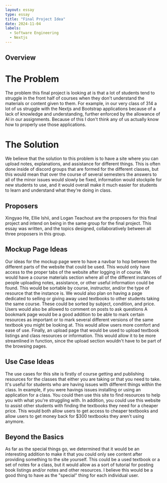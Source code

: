 ```yaml
---
layout: essay
type: essay
title: "Final Project Idea"
date: 2024-11-04
labels:
  - Software Engineering
  - Nextjs
---
```


## Overview
# The Problem
  The problem this final project is looking at is that a lot of students tend to struggle in the front half of courses when they don't understand the materials or content given to them. For example, in our very class of 314 a lot of us struggle with the Nextjs and Bootstrap applications because of a lack of knowledge and understanding, further enforced by the allowance of AI in our assignments. Because of this I don't think any of us actually know how to properly use those applications.
# The Solution
  We believe that the solution to this problem is to have a site where you can upload notes, explanations, and assistance for different things. This is often done inside of discord groups that are formed for the different classes, but this would mean that over the course of several semesters the answers to all of the minor issues would slowly be fixed, information would stockpile for new students to use, and it would overall make it much easier for students to learn and understand what they're doing in class.

## Proposers
  Xingyao He, Ellie Ishii, and Logan Teachout are the proposers for this final project and intend on being in the same group for the final project. This essay was written, and the topics designed, collaboratively between all three proposers in this group.

## Mockup Page Ideas
  Our ideas for the mockup page were to have a navbar to hop between the different parts of the website that could be used. This would only have access to the proper tabs of the website after logging in of course. We would have a course materials section where all of the different instances of people uploading notes, assistance, or other useful information could be found. This would be sortable by course, instructor, and/or the type of resource that the instance is.
  We would also plan on having a page dedicated to selling or giving away used textbooks to other students taking the same course. These could be sorted by subject, condition, and price. Users would also be allowed to comment on posts to ask questions
  A bookmark page would be a good addition to be able to mark certain resources as important or to mark several different versions of the same textbook you might be looking at. This would allow users more comfort and ease of use.
  Finally, an upload page that would be used to upload textbook listings and class resources or information. This would allow it to be more streamlined in function, since the upload section wouldn't have to be part of the browsing pages.

## Use Case Ideas
  The use cases for this site is firstly of course getting and publishing resources for the classes that either you are taking or that you need to take. It's useful for students who are having issues with different things within the class. In example, if you were havings issues installing or using an application for a class. You could then use this site to find resources to help you with what you're struggling with.
  In addition, you could use this website to assist other students with finding the textbooks they need for a cheaper price. This would both allow users to get access to cheaper textbooks and allow users to get money back for $300 textbooks they aren't using anymore.

## Beyond the Basics
  As far as the special things go, we determined that it would be an interesting addition to make it that you could only see content after providing something to the site yourself. This could be a used textbook or a set of notes for a class, but it would allow as a sort of tutorial for posting book listings and/or notes and other resources. I believe this would be a good thing to have as the "special" thing for each individual user.
